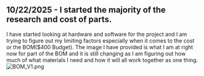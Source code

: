 <!--
  ===================    !!READ THIS NOTICE!!   ====================
  DO NOT edit this file manually. Your changes WILL BE OVERWRITTEN!
  This journal is auto generated and updated by Hack Club Blueprint.
  To edit this file, please edit your journal entries on Blueprint.
  ==================================================================
-->

## 10/22/2025 - I started the majority of the research and cost of parts.  

I have started looking at hardware and software for the project and I am trying to figure out my limiting factors especially when it comes to the cost or the BOM($400 Budget). The image I have provided is what I am at right now for part of the BOM and it is still changing as I am figuring out how much of what materials I need and how it will all work together as one thing.![BOM_V1.png](https://blueprint.hackclub.com/user-attachments/blobs/proxy/eyJfcmFpbHMiOnsiZGF0YSI6NDM4MywicHVyIjoiYmxvYl9pZCJ9fQ==--84152ab62e65c072a4f0fdaeabbae2ecb0b6d866/BOM_V1.png)
  

